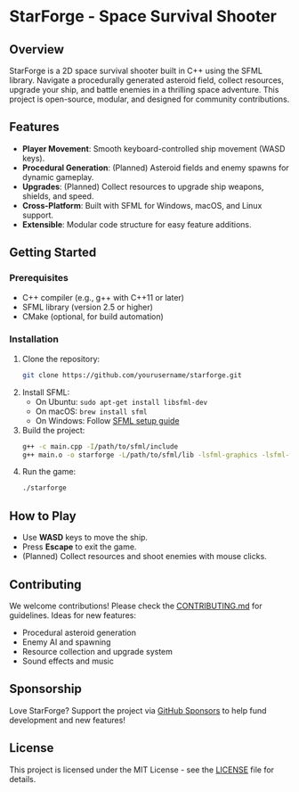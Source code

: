 # StarForge - Space Survival Shooter

## Overview
StarForge is a 2D space survival shooter built in C++ using the SFML library. Navigate a procedurally generated asteroid field, collect resources, upgrade your ship, and battle enemies in a thrilling space adventure. This project is open-source, modular, and designed for community contributions.

## Features
- **Player Movement**: Smooth keyboard-controlled ship movement (WASD keys).
- **Procedural Generation**: (Planned) Asteroid fields and enemy spawns for dynamic gameplay.
- **Upgrades**: (Planned) Collect resources to upgrade ship weapons, shields, and speed.
- **Cross-Platform**: Built with SFML for Windows, macOS, and Linux support.
- **Extensible**: Modular code structure for easy feature additions.

## Getting Started
### Prerequisites
- C++ compiler (e.g., g++ with C++11 or later)
- SFML library (version 2.5 or higher)
- CMake (optional, for build automation)

### Installation
1. Clone the repository:
   ```bash
   git clone https://github.com/yourusername/starforge.git
   ```
2. Install SFML:
   - On Ubuntu: `sudo apt-get install libsfml-dev`
   - On macOS: `brew install sfml`
   - On Windows: Follow [SFML setup guide](https://www.sfml-dev.org/tutorials/2.5/start-vc.php)
3. Build the project:
   ```bash
   g++ -c main.cpp -I/path/to/sfml/include
   g++ main.o -o starforge -L/path/to/sfml/lib -lsfml-graphics -lsfml-window -lsfml-system
   ```
4. Run the game:
   ```bash
   ./starforge
   ```

## How to Play
- Use **WASD** keys to move the ship.
- Press **Escape** to exit the game.
- (Planned) Collect resources and shoot enemies with mouse clicks.

## Contributing
We welcome contributions! Please check the [CONTRIBUTING.md](CONTRIBUTING.md) for guidelines. Ideas for new features:
- Procedural asteroid generation
- Enemy AI and spawning
- Resource collection and upgrade system
- Sound effects and music

## Sponsorship
Love StarForge? Support the project via [GitHub Sponsors](https://github.com/sponsors/yourusername) to help fund development and new features!

## License
This project is licensed under the MIT License - see the [LICENSE](LICENSE) file for details.